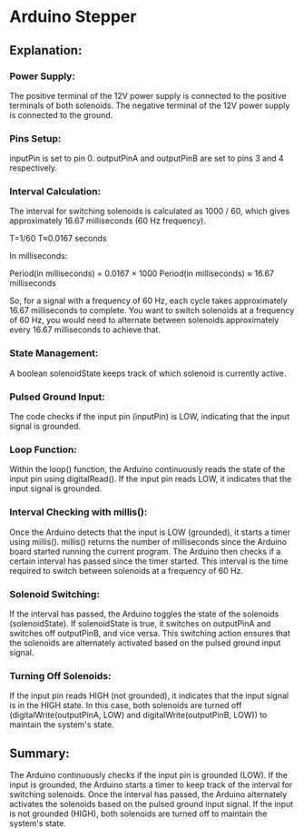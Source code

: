 # Arduino Stepper

## Explanation:

### Power Supply:

The positive terminal of the 12V power supply is connected to the positive terminals of both solenoids.
The negative terminal of the 12V power supply is connected to the ground.

### Pins Setup:

inputPin is set to pin 0.
outputPinA and outputPinB are set to pins 3 and 4 respectively.

### Interval Calculation:

The interval for switching solenoids is calculated as 1000 / 60, which gives approximately 16.67 milliseconds (60 Hz
frequency).

T=1/60
T≈0.0167 seconds

In milliseconds:

Period(in milliseconds) = 0.0167 × 1000
Period(in milliseconds) ≈ 16.67 milliseconds

So, for a signal with a frequency of 60 Hz, each cycle takes approximately 16.67 milliseconds to complete.
You want to switch solenoids at a frequency of 60 Hz, you would need to alternate between solenoids approximately every
16.67 milliseconds to achieve that.

### State Management:

A boolean solenoidState keeps track of which solenoid is currently active.

### Pulsed Ground Input:

The code checks if the input pin (inputPin) is LOW, indicating that the input signal is grounded.

### Loop Function:

Within the loop() function, the Arduino continuously reads the state of the input pin using digitalRead().
If the input pin reads LOW, it indicates that the input signal is grounded.

### Interval Checking with millis():

Once the Arduino detects that the input is LOW (grounded), it starts a timer using millis(). millis() returns the number
of milliseconds since the Arduino board started running the current program.
The Arduino then checks if a certain interval has passed since the timer started. This interval is the time required to
switch between solenoids at a frequency of 60 Hz.

### Solenoid Switching:

If the interval has passed, the Arduino toggles the state of the solenoids (solenoidState). If solenoidState is true, it
switches on outputPinA and switches off outputPinB, and vice versa.
This switching action ensures that the solenoids are alternately activated based on the pulsed ground input signal.

### Turning Off Solenoids:

If the input pin reads HIGH (not grounded), it indicates that the input signal is in the HIGH state.
In this case, both solenoids are turned off (digitalWrite(outputPinA, LOW) and digitalWrite(outputPinB, LOW)) to
maintain the system's state.

## Summary:

The Arduino continuously checks if the input pin is grounded (LOW).
If the input is grounded, the Arduino starts a timer to keep track of the interval for switching solenoids.
Once the interval has passed, the Arduino alternately activates the solenoids based on the pulsed ground input signal.
If the input is not grounded (HIGH), both solenoids are turned off to maintain the system's state.